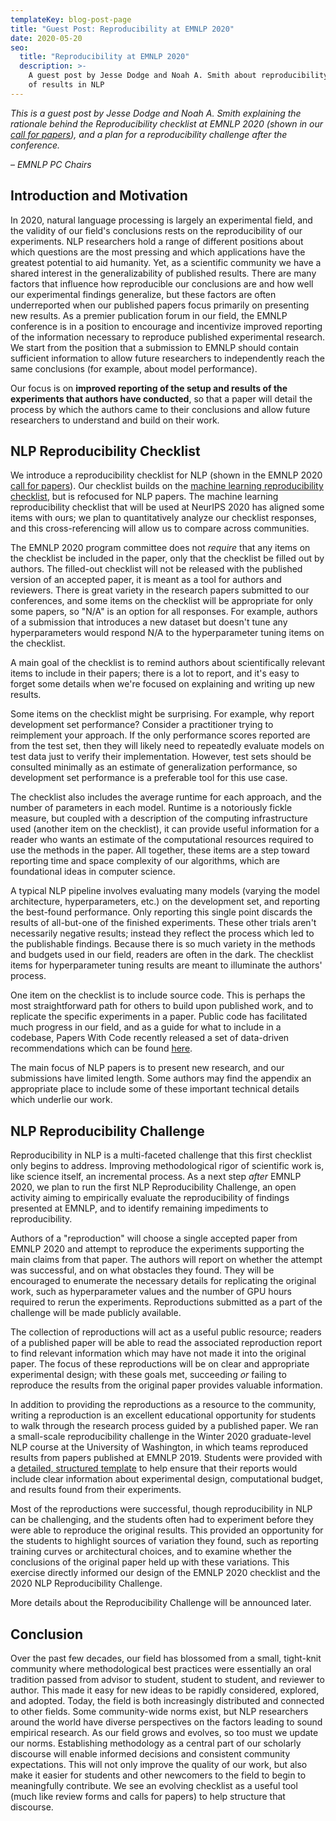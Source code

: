 ```yaml
---
templateKey: blog-post-page
title: "Guest Post: Reproducibility at EMNLP 2020"
date: 2020-05-20
seo:
  title: "Reproducibility at EMNLP 2020"
  description: >- 
    A guest post by Jesse Dodge and Noah A. Smith about reproducibility
    of results in NLP
---
```


<div class="info-note">

_This is a guest post by Jesse Dodge and Noah A. Smith explaining the
rationale behind the Reproducibility checklist at EMNLP 2020 (shown in
our [call for papers](https://2020.emnlp.org/call-for-papers)), and a
plan for a reproducibility challenge after the conference._

– _EMNLP PC Chairs_

</div>

## Introduction and Motivation

In 2020, natural language processing is largely an experimental field,
and the validity of our field's conclusions rests on the reproducibility
of our experiments. NLP researchers hold a range of different positions
about which questions are the most pressing and which applications have
the greatest potential to aid humanity. Yet, as a scientific community
we have a shared interest in the generalizability of published results.
There are many factors that influence how reproducible our conclusions
are and how well our experimental findings generalize, but these factors
are often underreported when our published papers focus primarily on
presenting new results. As a premier publication forum in our field, the
EMNLP conference is in a position to encourage and incentivize improved
reporting of the information necessary to reproduce published
experimental research. We start from the position that a submission to
EMNLP should contain sufficient information to allow future researchers
to independently reach the same conclusions (for example, about model
performance).

Our focus is on **improved reporting of the setup and results of the
experiments that authors have conducted**, so that a paper will detail
the process by which the authors came to their conclusions and allow
future researchers to understand and build on their work.

## NLP Reproducibility Checklist

We introduce a reproducibility checklist for NLP (shown in the EMNLP
2020 [call for papers](https://2020.emnlp.org/call-for-papers)). Our
checklist builds on the [machine learning reproducibility
checklist](https://www.cs.mcgill.ca/~jpineau/ReproducibilityChecklist.pdf),
but is refocused for NLP papers. The machine learning reproducibility
checklist that will be used at NeurIPS 2020 has aligned some items with
ours; we plan to quantitatively analyze our checklist responses, and
this cross-referencing will allow us to compare across communities.

The EMNLP 2020 program committee does not *require* that any items on
the checklist be included in the paper, only that the checklist be
filled out by authors. The filled-out checklist will not be released
with the published version of an accepted paper, it is meant as a tool
for authors and reviewers. There is great variety in the research papers
submitted to our conferences, and some items on the checklist will be
appropriate for only some papers, so "N/A" is an option for all
responses. For example, authors of a submission that introduces a new
dataset but doesn\'t tune any hyperparameters would respond N/A to the
hyperparameter tuning items on the checklist.

A main goal of the checklist is to remind authors about scientifically
relevant items to include in their papers; there is a lot to report, and
it's easy to forget some details when we're focused on explaining and
writing up new results.

Some items on the checklist might be surprising. For example, why report
development set performance? Consider a practitioner trying to
reimplement your approach. If the only performance scores reported are
from the test set, then they will likely need to repeatedly evaluate
models on test data just to verify their implementation. However, test
sets should be consulted minimally as an estimate of generalization
performance, so development set performance is a preferable tool for
this use case.

The checklist also includes the average runtime for each approach, and
the number of parameters in each model. Runtime is a notoriously fickle
measure, but coupled with a description of the computing infrastructure
used (another item on the checklist), it can provide useful information
for a reader who wants an estimate of the computational resources
required to use the methods in the paper. All together, these items are
a step toward reporting time and space complexity of our algorithms,
which are foundational ideas in computer science.

A typical NLP pipeline involves evaluating many models (varying the
model architecture, hyperparameters, etc.) on the development set, and
reporting the best-found performance. Only reporting this single point
discards the results of all-but-one of the finished experiments. These
other trials aren\'t necessarily negative results; instead they reflect
the process which led to the publishable findings. Because there is so
much variety in the methods and budgets used in our field, readers are
often in the dark. The checklist items for hyperparameter tuning results
are meant to illuminate the authors' process.

One item on the checklist is to include source code. This is perhaps the
most straightforward path for others to build upon published work, and
to replicate the specific experiments in a paper. Public code has
facilitated much progress in our field, and as a guide for what to
include in a codebase, Papers With Code recently released a set of
data-driven recommendations which can be found
[here](https://medium.com/paperswithcode/ml-code-completeness-checklist-e9127b168501).

The main focus of NLP papers is to present new research, and our
submissions have limited length. Some authors may find the appendix an
appropriate place to include some of these important technical details
which underlie our work.

## NLP Reproducibility Challenge

Reproducibility in NLP is a multi-faceted challenge that this first
checklist only begins to address. Improving methodological rigor of
scientific work is, like science itself, an incremental process. As a
next step *after* EMNLP 2020, we plan to run the first NLP
Reproducibility Challenge, an open activity aiming to empirically
evaluate the reproducibility of findings presented at EMNLP, and to
identify remaining impediments to reproducibility.

Authors of a "reproduction" will choose a single accepted paper from
EMNLP 2020 and attempt to reproduce the experiments supporting the main
claims from that paper. The authors will report on whether the attempt
was successful, and on what obstacles they found. They will be
encouraged to enumerate the necessary details for replicating the
original work, such as hyperparameter values and the number of GPU hours
required to rerun the experiments. Reproductions submitted as a part of
the challenge will be made publicly available.

The collection of reproductions will act as a useful public resource;
readers of a published paper will be able to read the associated
reproduction report to find relevant information which may have not made
it into the original paper. The focus of these reproductions will be on
clear and appropriate experimental design; with these goals met,
succeeding *or* failing to reproduce the results from the original paper
provides valuable information.

In addition to providing the reproductions as a resource to the
community, writing a reproduction is an excellent educational
opportunity for students to walk through the research process guided by
a published paper. We ran a small-scale reproducibility challenge in the
Winter 2020 graduate-level NLP course at the University of Washington,
in which teams reproduced results from papers published at EMNLP 2019.
Students were provided with a [detailed, structured
template](https://docs.google.com/document/d/1Dd9_VQHXseiroirUI-1rBDS6mJEUHiDQ7ND321O29W8/edit#bookmark=id.7jlbt7bb152)
to help ensure that their reports would include clear information about
experimental design, computational budget, and results found from their
experiments.

Most of the reproductions were successful, though reproducibility in NLP
can be challenging, and the students often had to experiment before they
were able to reproduce the original results. This provided an
opportunity for the students to highlight sources of variation they
found, such as reporting training curves or architectural choices, and
to examine whether the conclusions of the original paper held up with
these variations. This exercise directly informed our design of the
EMNLP 2020 checklist and the 2020 NLP Reproducibility Challenge.

More details about the Reproducibility Challenge will be announced
later.

## Conclusion

Over the past few decades, our field has blossomed from a small,
tight-knit community where methodological best practices were
essentially an oral tradition passed from advisor to student, student to
student, and reviewer to author. This made it easy for new ideas to be
rapidly considered, explored, and adopted. Today, the field is both
increasingly distributed and connected to other fields. Some
community-wide norms exist, but NLP researchers around the world have
diverse perspectives on the factors leading to sound empirical research.
As our field grows and evolves, so too must we update our norms.
Establishing methodology as a central part of our scholarly discourse
will enable informed decisions and consistent community expectations.
This will not only improve the quality of our work, but also make it
easier for students and other newcomers to the field to begin to
meaningfully contribute. We see an evolving checklist as a useful tool
(much like review forms and calls for papers) to help structure that
discourse.
